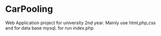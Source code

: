 # CarPooling
Web Application project for university 2nd year.
Mainly use html,php,css and for data base mysql.
for run index.php
